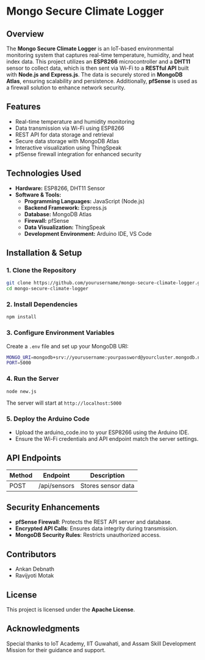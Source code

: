 # Mongo Secure Climate Logger

## Overview
The **Mongo Secure Climate Logger** is an IoT-based environmental monitoring system that captures real-time temperature, humidity, and heat index data. This project utilizes an **ESP8266** microcontroller and a **DHT11** sensor to collect data, which is then sent via Wi-Fi to a **RESTful API** built with **Node.js and Express.js**. The data is securely stored in **MongoDB Atlas**, ensuring scalability and persistence. Additionally, **pfSense** is used as a firewall solution to enhance network security.

## Features
- Real-time temperature and humidity monitoring
- Data transmission via Wi-Fi using ESP8266
- REST API for data storage and retrieval
- Secure data storage with MongoDB Atlas
- Interactive visualization using ThingSpeak
- pfSense firewall integration for enhanced security

## Technologies Used
- **Hardware:** ESP8266, DHT11 Sensor
- **Software & Tools:**
  - **Programming Languages:** JavaScript (Node.js)
  - **Backend Framework:** Express.js
  - **Database:** MongoDB Atlas
  - **Firewall:** pfSense
  - **Data Visualization:** ThingSpeak
  - **Development Environment:** Arduino IDE, VS Code

## Installation & Setup

### 1. Clone the Repository
```sh
git clone https://github.com/yourusername/mongo-secure-climate-logger.git
cd mongo-secure-climate-logger
```

### 2. Install Dependencies
```sh
npm install
```

### 3. Configure Environment Variables
Create a `.env` file and set up your MongoDB URI:
```sh
MONGO_URI=mongodb+srv://yourusername:yourpassword@yourcluster.mongodb.net/IoT_db
PORT=5000
```

### 4. Run the Server
```sh
node new.js
```
The server will start at `http://localhost:5000`

### 5. Deploy the Arduino Code
- Upload the arduino_code.ino to your ESP8266 using the Arduino IDE.
- Ensure the Wi-Fi credentials and API endpoint match the server settings.

## API Endpoints
| Method | Endpoint       | Description         |
|--------|----------------|---------------------|
| POST   | /api/sensors   | Stores sensor data  |

## Security Enhancements
- **pfSense Firewall**: Protects the REST API server and database.
- **Encrypted API Calls**: Ensures data integrity during transmission.
- **MongoDB Security Rules**: Restricts unauthorized access.

## Contributors
- Ankan Debnath
- Ravijyoti Motak

## License
This project is licensed under the **Apache License**.

## Acknowledgments
Special thanks to IoT Academy, IIT Guwahati, and Assam Skill Development Mission for their guidance and support.
